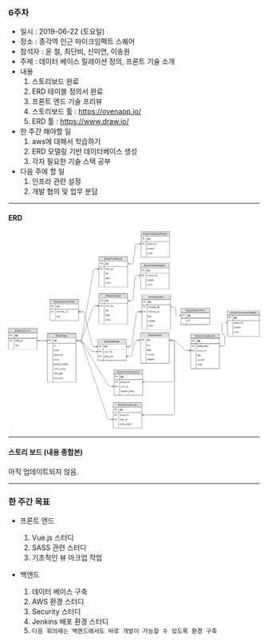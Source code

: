 ### 6주차
* 일시 : 2019-06-22 (토요일)
* 장소 : 종각역 인근 마이크임팩트 스퀘어
* 참석자 : 윤 철, 최단비, 신미연, 이송원
* 주제 : 데이터 베이스 릴레이션 정의, 프론트 기술 소개
* 내용
   1. 스토리보드 완료
   2. ERD 테이블 정의서 완료
   3. 프론트 엔드 기술 프리뷰
   4. 스토리보드 툴 : https://ovenapp.io/
   5. ERD 툴 : https://www.draw.io/
* 한 주간 해야할 일
   1. aws에 대해서 학습하기
   2. ERD 모델링 기반 데이터베이스 생성
   3. 각자 필요한 기술 스택 공부
* 다음 주에 할 일
   1. 인프라 관련 설정
   2. 개발 협의 및 업무 분담
- - -      
#### ERD
![ERD_ver_2](/img/ERD_2.PNG)
- - -
#### 스토리 보드 (내용 종합본)
아직 업데이트되지 않음.
- - -
### 한 주간 목표
* 프론트 엔드
   1. Vue.js 스터디
   2. SASS 관련 스터디
   3. 기초적인 뷰 마크업 작업
   
* 백엔드
   1. 데이터 베이스 구축
   2. AWS 환경 스터디
   3. Security 스터디 
   4. Jenkins 배포 환경 스터디
   5. ``다음 회의때는 백엔드에서도 바로 개발이 가능할 수 있도록 환경 구축``